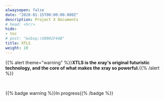 ```yaml
---
alwaysopen: false
date: "2020-01-15T00:00:00.000Z"
description: Project X Documents
# head: <hr/>
hide:
- toc
# post: "&nbsp;\U0001F44B"
title: XTLS
weight: 10
---
```


{{% alert theme="warning" %}}**XTLS is the xray's original futuristic technology, and the core of what makes the xray so powerful.**{{% /alert %}}

<br />

{{% badge warning %}}In progress{{% /badge %}}
